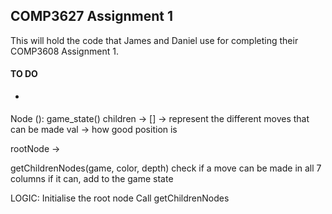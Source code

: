 ## COMP3627 Assignment 1 ##
This will hold the code that James and Daniel use for completing their COMP3608 Assignment 1.

#### TO DO ####
- > 


Node ():
    game_state()
    children -> [] -> represent the different moves that can be made
    val -> how good position is

rootNode ->

getChildrenNodes(game, color, depth) 
    check if a move can be made in all 7 columns
    if it can, add to the game state
    

LOGIC:
    Initialise the root node
    Call getChildrenNodes



